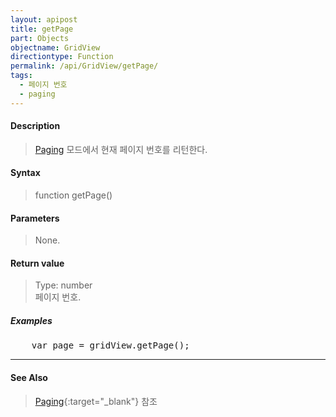 ```yaml
---
layout: apipost
title: getPage
part: Objects
objectname: GridView
directiontype: Function
permalink: /api/GridView/getPage/
tags: 
  - 페이지 번호
  - paging
---
```



#### Description

> [Paging](/api/features/Paging/) 모드에서 현재 페이지 번호를 리턴한다.

#### Syntax

> function getPage()

#### Parameters

> None.

#### Return value

> Type: number  
> 페이지 번호.

##### Examples 

<pre class="prettyprint">
    var page = gridView.getPage();
</pre>

---

#### See Also

> [Paging](http://demo.realgrid.com/Demo/PagingRealtime#){:target="_blank"} 참조